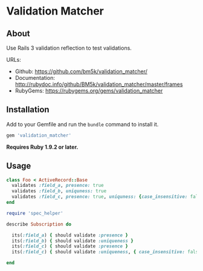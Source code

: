 Validation Matcher
==================

About
-----

Use Rails 3 validation reflection to test validations.

URLs:

- Github:             https://github.com/bm5k/validation_matcher/
- Documentation:      http://rubydoc.info/github/BM5k/validation_matcher/master/frames
- RubyGems:           https://rubygems.org/gems/validation_matcher

Installation
------------

Add to your Gemfile and run the `bundle` command to install it.

  ```ruby
  gem 'validation_matcher'
  ```

**Requires Ruby 1.9.2 or later.**

Usage
-----

  ```ruby
  class Foo < ActiveRecord::Base
    validates :field_a, presence: true
    validates :field_b, uniquness: true
    validates :field_c, presence: true, uniquness: {case_insensitive: false}
  end

  require 'spec_helper'

  describe Subscription do

    its(:field_a) { should validate :presence }
    its(:field_b) { should validate :uniqueness }
    its(:field_c) { should validate :presence }
    its(:field_c) { should validate :uniqueness, { case_insensitive: false }}

  end
  ```
